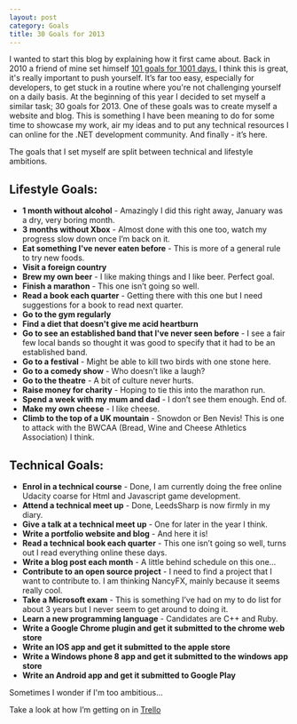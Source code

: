 ```yaml
---
layout: post
category: Goals
title: 30 Goals for 2013
---
```


I wanted to start this blog by explaining how it first came about. Back in 2010 a friend of mine set himself [101 goals for 1001 days.][0] I think this is great, it's really important to push yourself. It’s far too easy, especially for developers, to get stuck in a routine where you're not challenging yourself on a daily basis. At the beginning of this year I decided to set myself a similar task; 30 goals for 2013. One of these goals was to create myself a website and blog. This is something I have been meaning to do for some time to showcase my work, air my ideas and to put any technical resources I can online for the .NET development community. And finally - it’s here.

The goals that I set myself are split between technical and lifestyle ambitions.

## Lifestyle Goals:

*   **1 month without alcohol** - Amazingly I did this right away, January was a dry, very boring month.
*   **3 months without Xbox** - Almost done with this one too, watch my progress slow down once I’m back on it.
*   **Eat something I've never eaten before** - This is more of a general rule to try new foods.
*   **Visit a foreign country**
*   **Brew my own beer** - I like making things and I like beer. Perfect goal.
*   **Finish a marathon** - This one isn’t going so well.
*   **Read a book each quarter** - Getting there with this one but I need suggestions for a book to read next quarter.
*   **Go to the gym regularly**
*   **Find a diet that doesn't give me acid heartburn**
*   **Go to see an established band that I've never seen before** - I see a fair few local bands so thought it was good to specify that it had to be an established band.
*   **Go to a festival** - Might be able to kill two birds with one stone here.
*   **Go to a comedy show** - Who doesn’t like a laugh?
*   **Go to the theatre** - A bit of culture never hurts.
*   **Raise money for charity** - Hoping to tie this into the marathon run.
*   **Spend a week with my mum and dad** - I don’t see them enough. End of.
*   **Make my own cheese** - I like cheese.
*   **Climb to the top of a UK mountain** - Snowdon or Ben Nevis! This is one to attack with the BWCAA (Bread, Wine and Cheese Athletics Association) I think.

## Technical Goals:

*   **Enrol in a technical course** - Done, I am currently doing the free online Udacity coarse for Html and Javascript game development.
*   **Attend a technical meet up** - Done, LeedsSharp is now firmly in my diary.
*   **Give a talk at a technical meet up** - One for later in the year I think.
*   **Write a portfolio website and blog** - And here it is!
*   **Read a technical book each quarter** - This one isn’t going so well, turns out I read everything online these days.
*   **Write a blog post each month** - A little behind schedule on this one…
*   **Contribute to an open source project** - I need to find a project that I want to contribute to. I am thinking NancyFX, mainly because it seems really cool.
*   **Take a Microsoft exam** - This is something I’ve had on my to do list for about 3 years but I never seem to get around to doing it.
*   **Learn a new programming language** - Candidates are C++ and Ruby.
*   **Write a Google Chrome plugin and get it submitted to the chrome web store**
*   **Write an IOS app and get it submitted to the apple store**
*   **Write a Windows phone 8 app and get it submitted to the windows app store**
*   **Write an Android app and get it submitted to Google Play**

Sometimes I wonder if I'm too ambitious...

Take a look at how I’m getting on in [Trello][1]

   [0]: http://www.thattommyhall.com/2010/01/03/101-goals-in-1001-days/ "101 goals in 1001 days"
   [1]: https://trello.com/board/30-goals-for-2013/50e1a54f9568528357000b67